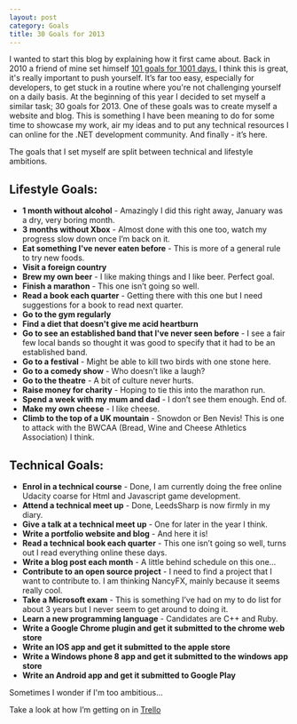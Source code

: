 ```yaml
---
layout: post
category: Goals
title: 30 Goals for 2013
---
```


I wanted to start this blog by explaining how it first came about. Back in 2010 a friend of mine set himself [101 goals for 1001 days.][0] I think this is great, it's really important to push yourself. It’s far too easy, especially for developers, to get stuck in a routine where you're not challenging yourself on a daily basis. At the beginning of this year I decided to set myself a similar task; 30 goals for 2013. One of these goals was to create myself a website and blog. This is something I have been meaning to do for some time to showcase my work, air my ideas and to put any technical resources I can online for the .NET development community. And finally - it’s here.

The goals that I set myself are split between technical and lifestyle ambitions.

## Lifestyle Goals:

*   **1 month without alcohol** - Amazingly I did this right away, January was a dry, very boring month.
*   **3 months without Xbox** - Almost done with this one too, watch my progress slow down once I’m back on it.
*   **Eat something I've never eaten before** - This is more of a general rule to try new foods.
*   **Visit a foreign country**
*   **Brew my own beer** - I like making things and I like beer. Perfect goal.
*   **Finish a marathon** - This one isn’t going so well.
*   **Read a book each quarter** - Getting there with this one but I need suggestions for a book to read next quarter.
*   **Go to the gym regularly**
*   **Find a diet that doesn't give me acid heartburn**
*   **Go to see an established band that I've never seen before** - I see a fair few local bands so thought it was good to specify that it had to be an established band.
*   **Go to a festival** - Might be able to kill two birds with one stone here.
*   **Go to a comedy show** - Who doesn’t like a laugh?
*   **Go to the theatre** - A bit of culture never hurts.
*   **Raise money for charity** - Hoping to tie this into the marathon run.
*   **Spend a week with my mum and dad** - I don’t see them enough. End of.
*   **Make my own cheese** - I like cheese.
*   **Climb to the top of a UK mountain** - Snowdon or Ben Nevis! This is one to attack with the BWCAA (Bread, Wine and Cheese Athletics Association) I think.

## Technical Goals:

*   **Enrol in a technical course** - Done, I am currently doing the free online Udacity coarse for Html and Javascript game development.
*   **Attend a technical meet up** - Done, LeedsSharp is now firmly in my diary.
*   **Give a talk at a technical meet up** - One for later in the year I think.
*   **Write a portfolio website and blog** - And here it is!
*   **Read a technical book each quarter** - This one isn’t going so well, turns out I read everything online these days.
*   **Write a blog post each month** - A little behind schedule on this one…
*   **Contribute to an open source project** - I need to find a project that I want to contribute to. I am thinking NancyFX, mainly because it seems really cool.
*   **Take a Microsoft exam** - This is something I’ve had on my to do list for about 3 years but I never seem to get around to doing it.
*   **Learn a new programming language** - Candidates are C++ and Ruby.
*   **Write a Google Chrome plugin and get it submitted to the chrome web store**
*   **Write an IOS app and get it submitted to the apple store**
*   **Write a Windows phone 8 app and get it submitted to the windows app store**
*   **Write an Android app and get it submitted to Google Play**

Sometimes I wonder if I'm too ambitious...

Take a look at how I’m getting on in [Trello][1]

   [0]: http://www.thattommyhall.com/2010/01/03/101-goals-in-1001-days/ "101 goals in 1001 days"
   [1]: https://trello.com/board/30-goals-for-2013/50e1a54f9568528357000b67